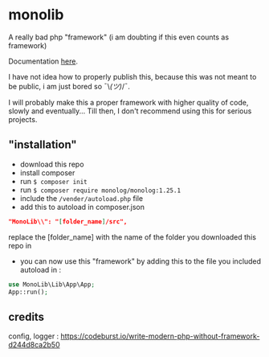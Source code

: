 # monolib
A really bad php "framework" (i am doubting if this even counts as framework)

Documentation [here](https://github.com/TheUnium/monoframe/tree/main/docs).

I have not idea how to properly publish this, because this was not meant to be public, i am just bored so ¯\\_(ツ)_/¯.

I will probably make this a proper framework with higher quality of code, slowly and eventually... Till then, I don't recommend using this for serious projects.

## "installation"
- download this repo
- install composer
- run `$ composer init`
- run `$ composer require monolog/monolog:1.25.1`
- include the `/vender/autoload.php` file
- add this to autoload in composer.json
```json
"MonoLib\\": "[folder_name]/src",
```
replace the [folder_name] with the name of the folder you downloaded this repo in
- you can now use this "framework" by adding this to the file you included autoload in :
```php
use MonoLib\Lib\App\App;
App::run();
```

## credits
config, logger : https://codeburst.io/write-modern-php-without-framework-d244d8ca2b50
